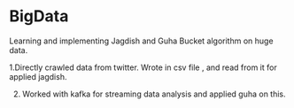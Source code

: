 # BigData
Learning and implementing Jagdish and Guha Bucket algorithm on huge data.

1.Directly crawled data from twitter. Wrote in csv file , and read from it for applied jagdish.
 
2. Worked with kafka for streaming data analysis and applied guha on this.

